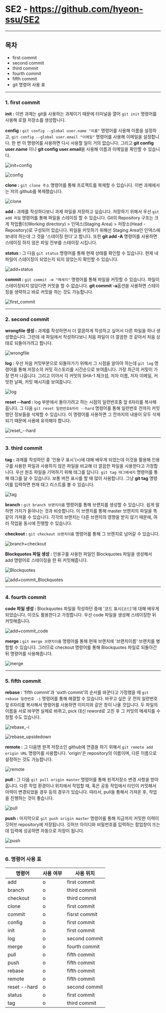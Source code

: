 # SE2 - https://github.com/hyeon-ssu/SE2

---
## **목차**  
- first commit  
-  second commit  
- third commit  
- fourth commit  
- fifth commit  
- git 명령어 사용 표  

---

### **1. first commit**  
**init :** 이번 과제는 git을 사용하는 과제이기 때문에 터미널을 열어 `git init` 명령어를 사용해 로컬 저장소를 생성합니다.  
  
  
**config :** `git config --global user.name "이름"` 명령어를 사용해 이름을 설정하고, `git config --global user.email "이메일"` 명령어를 사용해 이메일을 설정합니다. 한 번 이 명령어를 사용하면 다시 사용할 일이 거의 없습니다. 그리고 **git config user.name** 이나 **git config user.email**을 사용해 이름과 이메일을 확인할 수 있습니다.  
  
  
![init+config](https://postfiles.pstatic.net/MjAyMTA1MDhfNzAg/MDAxNjIwNDY5NzYxNzQ2.DKXoZqX-YwLsUFm1IxFoPMBfcexeHqj9kW1a71L2f54g.9SCSkAJYtwv82F97jwiJxVs1uhI2XGaRfTk2jjDILe4g.PNG.angelcup2001/init+config.png?type=w773)  
  
  
![config](https://postfiles.pstatic.net/MjAyMTA1MDhfNDUg/MDAxNjIwNDY5Nzg1NzQ0.XTWUS_GqHzi9L2o9Ab46EEgbmRVoG0xY0w3ef7Jsmjog.GvXqSIWRtO8h8Qo-SG7e96hBtYVv_eZFlU2AVeSNOL0g.PNG.angelcup2001/config.png?type=w773)  
  
  
**clone :** `git clone 주소` 명령어를 통해 프로젝트를 복제할 수 있습니다. 이번 과제에서는 저의 github를 복제했습니다.  
  
  
![clone](https://postfiles.pstatic.net/MjAyMTA1MDhfMjky/MDAxNjIwNDY5ODA0MTIx.cgquDnRLaR9AxIk2rOVZ6_Lad0v8uSWKjQCmSIYKHbwg.FATZq-u5B9prqiGURttJIAfcEEmRI1FTD4ZPYZr4uVMg.PNG.angelcup2001/clone.png?type=w773)  
  
  
**add :** 과제를 작성하다보니 과제 파일을 저장하고 싶습니다. 저장하기 위해서 우선 `git add 파일` 명령어를 통해 파일을 스테이징 할 수 있습니다. Git의 Repository 구조는 크게 작업폴더(Working directory) > 인덱스(Staging Area) > 저장소(Head -Repository)로 구성되어 있습니다. 파일을 커밋하기 위해선 Staging Area인 인덱스에 보내야 하는데 그 것을 '스테이징 한다'고 합니다. 또한 **git add -A** 명령어를 사용하면 스테이징 하지 않은 파일 전부를 스테이징 시킵니다.  
  
  
**status :** 그 다음 `git status` 명령어를 통해 현재 상태를 확인할 수 있습니다. 현재 내 파일이 스테이징이 되었는지 되지 않았는지 확인할 수 있습니다.  
  
  
![add+status](https://postfiles.pstatic.net/MjAyMTA1MDhfMTE4/MDAxNjIwNDY5ODE3Nzc5.mKzaiUCUXf2-mYE-4sfs-1fXv5HhOM-iG5SgWoUxrTwg.02gvpFbMyc843a0x5LmANCtIK_s_WP0LKqOvqmSGV-Ig.PNG.angelcup2001/add+status.png?type=w773)  
  
  
**commit :** `git commit -m "메세지"` 명령어를 통해 파일을 커밋할 수 있습니다. 파일이 스테이징되지 않았다면 커밋을 할 수 없습니다. **git commit -a**옵션을 사용하면 스테이징을 생략하고 바로 커밋을 하는 것도 가능합니다. 
  
  
![first_commit](https://postfiles.pstatic.net/MjAyMTA1MDhfNzUg/MDAxNjIwNDY5ODM1OTQ2.AcSlPYAan-a3b-lHqGO6JnBfFovjSxO4nGhuKC942KUg.qLDzQeVDmqYQmo6joh-Iush9M2U1YS4a18F2-II950gg.PNG.angelcup2001/first_commit.png?type=w773)  

---

### **2. second commit**  
**wrongfile 생성 :** 과제를 작성하면서 더 깔끔하게 작성하고 싶어서 다른 파일을 하나 생성했습니다. 그런데 새 파일에서 작성하다보니 처음 파일이 더 깔끔한 것 같아서 처음 상태로 되돌아가려고 합니다.  
  
  
![wrongfile](https://postfiles.pstatic.net/MjAyMTA1MDhfMTkz/MDAxNjIwNDY5ODQ3MTU0.nQ_xdgIQYWr3hehWOzIRYLUQxc6zyicR8ktC13DeTYUg.A-o1ps52kjrrzSXC0KBPLtgBWaUBUmD466IYja9K3SIg.PNG.angelcup2001/wrongfile.png?type=w773)  
  
  
**log :** 우선 처음 커밋부분으로 되돌아가기 위해서 그 시점을 알아야 하는데 `git log` 명령어를 통해 저장소의 커밋 히스토리를 시간순으로 보여줍니다. 가장 최근의 커밋이 가장 먼저 나옵니다. 그리고 이어서 각 커밋의 SHA-1 체크섬, 저자 이름, 저자 이메일, 커밋한 날짜, 커밋 메시지를 보여줍니다.  
  
  
![log](https://postfiles.pstatic.net/MjAyMTA1MDhfODAg/MDAxNjIwNDY5ODU5MTkz.UK5KFQ43iyPDo0q5kxZBQ3fNV2AqD4-waH8bazr1lH0g.xjtIRn3BT-HQeh6mNBhiAVN88I2MVa3C2dXl4OouIr8g.PNG.angelcup2001/log.png?type=w773)  
  
  
**reset --hard :** log 부분에서 돌아가려고 하는 시점의 일련번호중 앞 6자리를 복사해 옵니다. 그 다음 `git reset 일련번호6자리 --hard` 명령어를 통해 일련번호 전까지 커밋했던 정보들을 삭제할 수 있습니다. 이 명령어를 사용하면 그 전까지의 내용이 모두 삭제되기 때문에 사용에 유의해야 합니다.  
  
  
![reset_--hard](https://postfiles.pstatic.net/MjAyMTA1MDhfMjg5/MDAxNjIwNDY5ODc3NDU4.riBtrJ83DkeaAjCic8idUy46fAR7qifEmTyP5AwX9sIg.O6-IBiqPAgpkQK3V2VOsCqokWvOoxnfhgXrwiSONEDIg.PNG.angelcup2001/reset_--hard.png?type=w773)  

---

### **3. third commit**  
**tag :** 과제를 작성하던 중 '인용구 표시'(>)에 대해 배우게 되었는데 이것을 활용해 인용구를 사용한 파일과 사용하지 않은 파일을 비교해 더 깔끔한 파일을 사용한다고 가정합니다. 우선 원조 파일을 기억하기 위해 태그를 답니다. `git tag 태그메세지` 명령어를 통해 태그를 달 수 있습니다. 보통 버전 표시를 할 때 많이 사용합니다. 그냥 **git tag** 명령어를 입력하면 현재 태그 리스트를 볼 수 있습니다.  
  
  
![tag](https://postfiles.pstatic.net/MjAyMTA1MDhfNTYg/MDAxNjIwNDY5ODg1NDkx.OhPeOdXFJ8T2hECajs3YghlB0xJsA8LmiuULspUZrW0g.NhdcMGM1bm1wrt1w5ffv4NmXyGomd1_ewjuXTTJXewAg.PNG.angelcup2001/tag.png?type=w773)  
  
  
**branch :** `git branch 브랜치이름` 명령어를 통해 브랜치를 생성할 수 있습니다. 쉽게 말하면 가지가 돋아나는 것과 비슷합니다. 이 브랜치를 통해 master 브랜치의 파일을 똑같이 가져올 수 있습니다. 각각의 브랜치는 다른 브랜치의 영향을 받지 않기 때문에, 여러 작업을 동시에 진행할 수 있습니다.  
  
  
**checkout :** `git checkout 브랜치이름` 명령어를 통해 그 브랜치로 넘어갈 수 있습니다.  
  
  
![branch+checkout](https://postfiles.pstatic.net/MjAyMTA1MDhfMjkw/MDAxNjIwNDY5OTA3MjA5.Ej38i2Ez-SZxBMtGgdD6-KEbg3wKAa8OdZVz-NBJ9Ikg.MHe7CSxI4kX-4Lqm75Ep8eSMMF4Zh3Qx0ZDiMJKE5jIg.PNG.angelcup2001/branch+checkout.png?type=w773)  
  
  
**Blockquotes 파일 생성 :** 인용구를 사용한 파일인 Blockquotes 파일을 생성해서 add 명령어로 스테이징을 한 뒤 커밋해줍니다.  
  
  
![Blockquotes](https://postfiles.pstatic.net/MjAyMTA1MDhfODMg/MDAxNjIwNDY5OTE4NTQ1.ZRH4KgoXiuO0IY8zE4KLq2D2iCNk-08ln9gFApNlliUg.I8htAiRemA4PcVXXyIOGsI6v5cSePMQie6OtooIpnEQg.PNG.angelcup2001/Blockquotes.png?type=w773)  
  
  
![add+commit_Blockquotes](https://postfiles.pstatic.net/MjAyMTA1MDhfMjkw/MDAxNjIwNDY5OTM4MDM0.-IVu_DdhZugwcA7JnRgSW-sXp2RXvyYphxXCjYH4otIg.TdPLgcvooIR1G9D1LIMXH8tncBR0PkQL1lDuuwRokh0g.PNG.angelcup2001/add+commit_Blockquotes.png?type=w773)  

---

### **4. fourth commit**  
**code 파일 생성 :** Blockquotes 파일을 작성하던 중에 '코드 표시(`코드`)'에 대해 배우게 되었습니다. 이것도 활용한다고 가정합니다. 우선 code 파일을 생성해 스테이징한 뒤 커밋해줍니다.  
  
  
![add+commit_code](https://postfiles.pstatic.net/MjAyMTA1MDhfMTI1/MDAxNjIwNDY5OTQ3NDgw.qmN1lxMKtO64FfNvEdNOCk8vGIUJtI_lKOJDwfWqipsg.TOK69IPgf4c8u8s03EKRCdsm6iRk_qvz4khn4H2S0OAg.PNG.angelcup2001/add+commit_code.png?type=w773)  
  
  
**merge :** `git merge 브랜치이름` 명령어를 통해 현재 브랜치에 '브랜치이름' 브랜치를 병합할 수 있습니다. 그러므로 checkout 명령어를 통해 Blockquotes 파일로 되돌아간 뒤 명령어를 사용해줍니다.  
  
  
![merge](https://postfiles.pstatic.net/MjAyMTA1MDhfMzQg/MDAxNjIwNDY5OTY4Nzc5.VWlB0VHIQK8vM0K9E8ihW1XhwjCr3NvJdZrvCXQUXxAg.50QkqZEf219TiE4Bi-iJzd_qKiSwhzBiXUUgNV7oChcg.PNG.angelcup2001/merge.png?type=w773)  

---

### **5. fifth commit**  
**rebase :** 'fifth commit'과 'sixth commit'의 순서를 바꾼다고 가정했을 때 `git rebase 일련번호 -i` 명령어를 통해 해결할 수 있습니다. 바꾸고 싶은 곳 전의 일련번호 앞 6자리를 복사해서 명령어를 사용하면 이미지와 같은 창이 나올 것입니다. 두 파일의 이름을 서로 바꾸면 실제로 바뀌고, pick 대신 reword로 고친 후 그 커밋의 메세지를 수정할 수도 있습니다.  
  
  
![rebase_-i](https://postfiles.pstatic.net/MjAyMTA1MDhfMTQy/MDAxNjIwNDc5MzY5Njkx.OqV3Lcnvmj_SNccOkeeCngIAZwQW_x0ml6U8R7Lp1hcg.80tDIMO22QhEPSSfzWL8kWZ4r0Xht-78YUPB6ZPU788g.PNG.angelcup2001/rebase_-i.png?type=w773)  
  
  
![rebase_upsidedown](https://postfiles.pstatic.net/MjAyMTA1MDhfMjAg/MDAxNjIwNDc5Mzg3Nzkw.RuuEnpy23T9_ULOpddkikdvbVYSH_nNpb855tuigby4g.qlLKC-wtl3ENwdYAOlXnzRqJPjoqj7QoxBecdLUFLa0g.PNG.angelcup2001/rebase_upsidedown.png?type=w773)  
  
  
**remote :** 그 다음엔 원격 저장소인 github에 연결을 하기 위해서 `git remote add origin URL` 명령어를 사용합니다. 'origin'은 repository의 이름이며, 다른 이름으로 설정하는 것도 가능합니다.  
  
  
![remote](https://postfiles.pstatic.net/MjAyMTA1MDhfOTAg/MDAxNjIwNDc5Mzk2MzI4._p5HQmhks5vLmapXCWWOFep2FtHKu9I6dE7lFscyvs4g.j-e7kuf9Ptn5gRqhcVAyqO65dHXSlJmIUcI2WAVi2xYg.PNG.angelcup2001/remote.png?type=w773)  
  
  
**pull :**  그 다음 `git pull origin master` 명령어를 통해 원격저장소 변경 사항을 받아옵니다. 다른 작업 환경이나 위치에서 작업할 때, 혹은 공동 작업에서 타인이 커밋해서 이력이 변경되었을 경우 등의 경우가 있습니다. 따라서, pull을 통해서 가져온 후, 작업을 진행하는 것이 좋습니다.  
  
  
![pull](https://postfiles.pstatic.net/MjAyMTA1MDhfODIg/MDAxNjIwNDc5NDA4ODQz.NUj7rduxht90-cjiBRMN6MCGO8Dk9l0Hcn06jkopxKgg.veo2JssCjwLevAE87dBP6R-5ut568-gnN0vQgXlsP0Mg.PNG.angelcup2001/pull.png?type=w773)  
  
  
**push :** 마지막으로 `git push origin master` 명령어를 통해 지금까지 커밋한 이력이 깃허브 repository에 저장됩니다. 깃허브 아이디와 비밀번호를 입력하는 팝업창이 뜨는데 입력에 성공하면 자동으로 저장이 됩니다.  
  
  
![push](https://postfiles.pstatic.net/MjAyMTA1MDhfMTE1/MDAxNjIwNDc5NDE3MTMw.Lh_FOfQpKxumkq5QGBABchuCymTk5zM7wRM5rCLlk3gg.gVFnf_irRv6e8mKYiSo6fEjq7CsC_F3T3rqUukaQmjog.PNG.angelcup2001/push.png?type=w773)  

---

### **6. 명령어 사용 표**  

|명령어|사용 여부|사용 위치|
|---|---|---|
|add|o|first commit|
|branch|o|third commit|
|checkout|o|third commit|
|clone|o|first commit|
|commit|o|fisrst commit|
|config|o|first commit|
|init|o|first commit|
|log|o|second commit|
|merge|o|fourth commit|
|pull|o|fifth commit|
|push|o|fifth commit|
|rebase|o|fifth commit|
|remote|o|fifth commit|
|reset --hard|o|second commit|
|status|o|first commit|
|tag|o|third commit|
